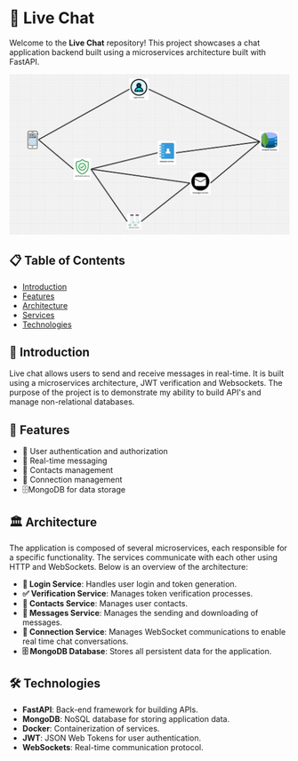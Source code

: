 # 💬 Live Chat

Welcome to the **Live Chat** repository! This project showcases a chat application backend built using a microservices architecture built with FastAPI.

![Microservices Architecture](graph.jpeg)

## 📋 Table of Contents

- [Introduction](#introduction)
- [Features](#features)
- [Architecture](#architecture)
- [Services](#services)
- [Technologies](#technologies)

## 🌟 Introduction

Live chat allows users to send and receive messages in real-time. It is built using a microservices architecture, JWT verification and Websockets. The purpose of the project is to demonstrate my ability to build API's and manage non-relational databases.

## 🚀 Features

- 🔐 User authentication and authorization
- 📨 Real-time messaging
- 📇 Contacts management
- 🔗 Connection management
- 🗄️MongoDB for data storage

## 🏛️ Architecture

The application is composed of several microservices, each responsible for a specific functionality. The services communicate with each other using HTTP and WebSockets. Below is an overview of the architecture:

- **🔑 Login Service**: Handles user login and token generation.
- **✅ Verification Service**: Manages token verification processes.
- **📇 Contacts Service**: Manages user contacts.
- **💬 Messages Service**: Manages the sending and downloading of messages.
- **🔗 Connection Service**: Manages WebSocket communications to enable real time chat conversations.
- **🗄️ MongoDB Database**: Stores all persistent data for the application.

## 🛠️ Technologies

- **FastAPI**: Back-end framework for building APIs.
- **MongoDB**: NoSQL database for storing application data.
- **Docker**: Containerization of services.
- **JWT**: JSON Web Tokens for user authentication.
- **WebSockets**: Real-time communication protocol.

